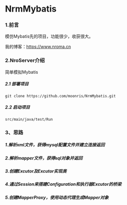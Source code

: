 # NrmMybatis

### 1.前言

模仿Mybatis先的项目，功能很少，收获很大。

我的博客：https://www.nroma.cn

### 2.NroServer介绍

简单模拟Mybatis

##### 2.1 部署项目



```
git clone https://github.com/moonris/NrmMybatis.git 
```



##### 2.2 启动项目

```
src/main/java/test/Run
```



### 3、思路



##### 1.解析xml文件，获得mysql配置文件并建立连接返回

##### 2.解析mapper文件，获得sql对象并返回

##### 3.创建Excutor及Excutor实现类

##### 4.通过Session来搭建Configuration和执行器Excutor的桥梁

##### 5.创建MapperProxy，使用动态代理生成Mapper对象

